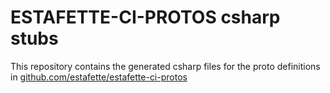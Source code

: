 
# ESTAFETTE-CI-PROTOS csharp stubs

This repository contains the generated csharp files for the proto definitions in [github.com/estafette/estafette-ci-protos](https://github.com/estafette/estafette-ci-protos)